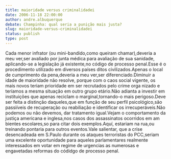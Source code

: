 ```yaml
---
title: maioridade versus criminalidadei
date: 2006-11-18 22:00:00
author: andre.albuquerque
debate: Champinha: qual seria a punição mais justa?
slug: maioridade-versus-criminalidadei
status: publish 
type: post
---
```


Cada menor infrator (ou mini-bandido,como queiram chamar),deveria a meu ver,ser avaliado por junta médica para avaliação de sua sanidade, aplicando-se a legislação já existente,no código de processo penal.Esse é o procedimento utilizado em diversos países ditos civilizados.Apenas o local de cumprimento da pena,deveria a meu ver,ser diferenciado.Diminuir a idade de maioridade não resolve, porque com o caos social vigente, os mais novos teriam prioridade em ser recrutados pelo crime orga nizado e teríamos a mesma situação em outro grupo etário.Não adianta a investir em instituições que apenas reciclam o marginal,tornando-o mais perigoso.Deve ser feita a distinção daqueles,que em função de seu perfil psicológico,são passiíveis de recuperação ou reabiliação e identificar os irrecuperáveis.Não podemos ou não devemos, dar tratamento igual.Vejam o comportamento da justiça americana e inglesa,nos casos dos assassinatos ocorridos em am bientes escolares,so para citar dois exemplos.Aquí, estariam na rua,ou treinando pontaria para outros eventos.Vale salientar, que a crise desencadeada em S.Paulo durante os ataques terroristas do PCC,seriam uma excelente oportunidade para aqueles parlamentares realmente interessados em votar em regime de urgencias as numerosas e engavetadas reformas do códidgo de processo penal.
